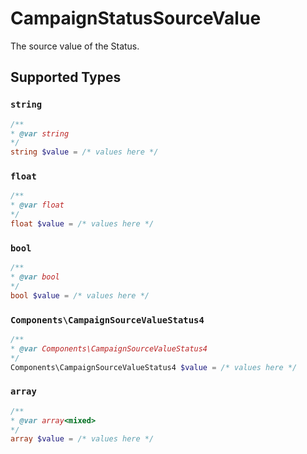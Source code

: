 # CampaignStatusSourceValue

The source value of the Status.


## Supported Types

### `string`

```php
/**
* @var string
*/
string $value = /* values here */
```

### `float`

```php
/**
* @var float
*/
float $value = /* values here */
```

### `bool`

```php
/**
* @var bool
*/
bool $value = /* values here */
```

### `Components\CampaignSourceValueStatus4`

```php
/**
* @var Components\CampaignSourceValueStatus4
*/
Components\CampaignSourceValueStatus4 $value = /* values here */
```

### `array`

```php
/**
* @var array<mixed>
*/
array $value = /* values here */
```

